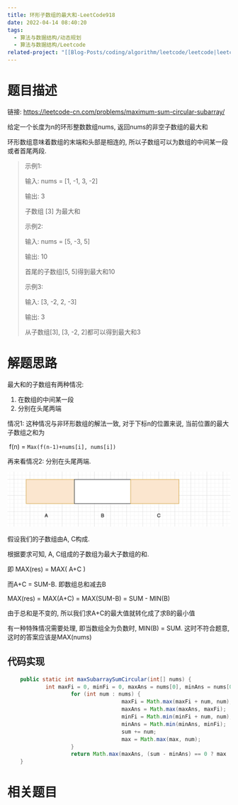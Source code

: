 ```yaml
---
title: 环形子数组的最大和-LeetCode918
date: 2022-04-14 08:40:20
tags:
  - 算法与数据结构/动态规划
  - 算法与数据结构/Leetcode
related-project: "[[Blog-Posts/coding/algorithm/leetcode/leetcode|leetcode]]"
---
```


# 题目描述

链接: https://leetcode-cn.com/problems/maximum-sum-circular-subarray/

给定一个长度为n的环形整数数组nums, 返回nums的非空子数组的最大和

环形数组意味着数组的末端和头部是相连的, 所以子数组可以为数组的中间某一段或者首尾两段.

> 示例1:
>
> 输入: nums = \[1, -1, 3, -2]
>
> 输出: 3
>
> 子数组 \[3] 为最大和
>
> 示例2:
>
> 输入: nums = \[5, -3, 5]
>
> 输出: 10
>
> 首尾的子数组\[5, 5]得到最大和10
>
> 示例3:
>
> 输入: \[3, -2, 2, -3]
>
> 输出: 3
>
> 从子数组\[3], \[3, -2, 2]都可以得到最大和3

<!--more-->

# 解题思路

最大和的子数组有两种情况:

1. 在数组的中间某一段
2. 分别在头尾两端

情况1: 这种情况与非环形数组的解法一致, 对于下标n的位置来说, 当前位置的最大子数组之和为

​	f(n) = `Max(f(n-1)+nums[i], nums[i])`

再来看情况2: 分别在头尾两端.

![](https://raw.githubusercontent.com/liunaijie/images/master/20220414085139.png)

假设我们的子数组由A, C构成.

根据要求可知, A, C组成的子数组为最大子数组的和.

即 MAX(res) = MAX( A+C )

而A+C = SUM-B. 即数组总和减去B

MAX(res) = MAX(A+C) = MAX(SUM-B) = SUM - MIN(B)

由于总和是不变的, 所以我们求A+C的最大值就转化成了求B的最小值

有一种特殊情况需要处理, 即当数组全为负数时, MIN(B) = SUM. 这时不符合题意, 这时的答案应该是MAX(nums)

## 代码实现

```java
	public static int maxSubarraySumCircular(int[] nums) {
    		int maxFi = 0, minFi = 0, maxAns = nums[0], minAns = nums[0], sum = 0, max = nums[0];
    				for (int num : nums) {
    		    					maxFi = Math.max(maxFi + num, num);
    		    					maxAns = Math.max(maxAns, maxFi);
    		    					minFi = Math.min(minFi + num, num);
    		    					minAns = Math.min(minAns, minFi);
    		    					sum += num;
    		    					max = Math.max(max, num);
		    		}
		    		return Math.max(maxAns, (sum - minAns) == 0 ? max : (sum - minAns));
	}
```

# 相关题目


